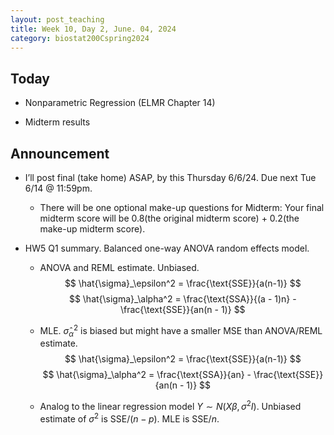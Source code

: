 ```yaml
---
layout: post_teaching
title: Week 10, Day 2, June. 04, 2024
category: biostat200Cspring2024
---
```


## Today 

* Nonparametric Regression (ELMR Chapter 14)

* Midterm results

## Announcement

* I’ll post final (take home) ASAP, by this Thursday 6/6/24. Due next Tue 6/14 @ 11:59pm.

  * There will be one optional make-up questions for Midterm: Your final midterm score will be 0.8(the original midterm score) + 0.2(the make-up midterm score).

* HW5 Q1 summary. Balanced one-way ANOVA random effects model. 

    * ANOVA and REML estimate. Unbiased.
    $$
    \hat{\sigma}_\epsilon^2 = \frac{\text{SSE}}{a(n-1)}
    $$
    $$
    \hat{\sigma}_\alpha^2 = \frac{\text{SSA}}{(a - 1)n} - \frac{\text{SSE}}{an(n - 1)}
    $$
    
    * MLE. $\hat{\sigma}_\alpha^2$ is biased but might have a smaller MSE than ANOVA/REML estimate.
    $$
    \hat{\sigma}_\epsilon^2 = \frac{\text{SSE}}{a(n-1)}
    $$
    $$
    \hat{\sigma}_\alpha^2 = \frac{\text{SSA}}{an} - \frac{\text{SSE}}{an(n - 1)}
    $$

    * Analog to the linear regression model $Y \sim N(X \beta, \sigma^2 I)$. Unbiased estimate of $\sigma^2$ is $\text{SSE} / (n - p)$. MLE is $\text{SSE} / n$. 

  
  

  
